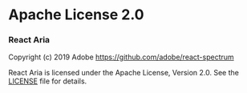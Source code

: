 # Apache License 2.0

### React Aria

Copyright (c) 2019 Adobe
https://github.com/adobe/react-spectrum

React Aria is licensed under the Apache License, Version 2.0. See the [LICENSE](https://github.com/adobe/react-spectrum/blob/main/LICENSE) file for details.
